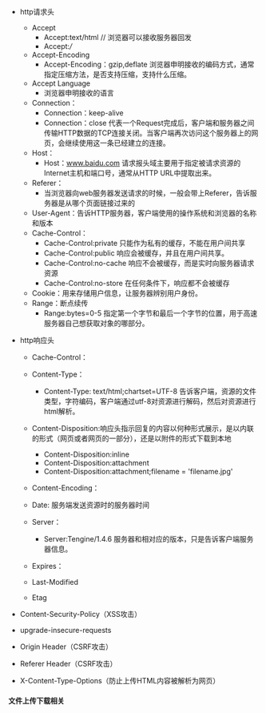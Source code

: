 * http请求头

  + Accept
    - Accept:text/html   // 浏览器可以接收服务器回发
    - Accept:*/*
  + Accept-Encoding
    - Accept-Encoding：gzip,deflate  浏览器申明接收的编码方式，通常指定压缩方法，是否支持压缩，支持什么压缩。
  + Accept Language
    - 浏览器申明接收的语言
  + Connection：
    - Connection：keep-alive
    - Connection：close 代表一个Request完成后，客户端和服务器之间传输HTTP数据的TCP连接关闭。当客户端再次访问这个服务器上的网页，会继续使用这一条已经建立的连接。
  + Host：
    - Host：www.baidu.com 请求报头域主要用于指定被请求资源的Internet主机和端口号，通常从HTTP URL中提取出来。
  + Referer：
    - 当浏览器向web服务器发送请求的时候，一般会带上Referer，告诉服务器是从哪个页面链接过来的
  + User-Agent：告诉HTTP服务器，客户端使用的操作系统和浏览器的名称和版本
  + Cache-Control：
    - Cache-Control:private  只能作为私有的缓存，不能在用户间共享
    - Cache-Control:public 响应会被缓存，并且在用户间共享。
    - Cache-Control:no-cache  响应不会被缓存，而是实时向服务器请求资源
    - Cache-Control:no-store  在任何条件下，响应都不会被缓存
  + Cookie：用来存储用户信息，让服务器辨别用户身份。
  + Range：断点续传
    - Range:bytes=0-5 指定第一个字节和最后一个字节的位置，用于高速服务器自己想获取对象的哪部分。


* http响应头
  + Cache-Control：
  + Content-Type：
    - Content-Type: text/html;chartset=UTF-8  告诉客户端，资源的文件类型，字符编码，客户端通过utf-8对资源进行解码，然后对资源进行html解析。

  + Content-Disposition:响应头指示回复的内容以何种形式展示，是以内联的形式（网页或者网页的一部分），还是以附件的形式下载到本地
    - Content-Disposition:inline
    - Content-Disposition:attachment
    - Content-Disposition:attachment;filename = 'filename.jpg'
   

  + Content-Encoding：
  + Date: 服务端发送资源时的服务器时间
  + Server：
    - Server:Tengine/1.4.6  服务器和相对应的版本，只是告诉客户端服务器信息。
  + Expires：
  + Last-Modified
  + Etag

* Content-Security-Policy（XSS攻击）
* upgrade-insecure-requests
* Origin Header（CSRF攻击）
* Referer Header（CSRF攻击）

* X-Content-Type-Options（防止上传HTML内容被解析为网页）


#### 文件上传下载相关

